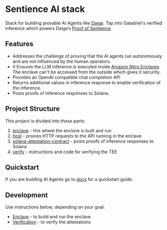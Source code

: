 # Sentience AI stack

Stack for building provable AI Agents like [Daige](https://www.daige.ai/).
Tap into Galadriel's verified inference which powers Daige’s [Proof of Sentience](https://www.daige.ai/proof).

## Features
- Addresses the challenge of proving that the AI agents run autonomously and are not influenced by the human operators.
- It Ensures the LLM inference is executed inside [Amazon Nitro Enclaves](https://aws.amazon.com/ec2/nitro/nitro-enclaves/). The enclave can't be accessed from the outside which gives it security.
- Provides an OpenAI compatible chat completion API
- Returns additional values in inference response to enable verification of the inference.
- Posts proofs of inference responses to Solana.

## Project Structure

This project is divided into these parts:
1. [enclave](enclave) - this where the enclave is built and run
2. [host](host) - proxies HTTP requests to the API running in the enclave
3. [solana-attestation-contract](solana-attestation-contract) - posts proofs of inference responses to Solana
4. [verify](verify) - instructions and code for verifying the TEE

## Quickstart
If you are building AI Agents go to [docs](https://docs.galadriel.com/for-agents-developers/quickstart) for a quickstart guide.

## Development
Use instructions below, depending on your goal:
- [Enclave](enclave/README.md) - to build and run the enclave
- [Verification](verify/README.md) - to verify the attestations